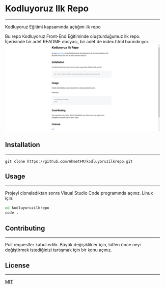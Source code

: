 # Kodluyoruz Ilk Repo

---

Kodluyoruz Eğitimi kapsamında açtığım ilk repo

Bu repo Kodluyoruz Front-End Eğitiminde oluşturduğumuz ilk repo. İçerisinde bir adet README dosyası, bir adet de index.html barındırıyor.
![img](https://raw.githubusercontent.com/Kodluyoruz/taskforce/main/git/odev1/figures/markdown.png)

## Installation

---

```git
git clone https://github.com/AhmetFM/kodluyoruzilkrepo.git
```

## Usage
--- 

Projeyi cloneladıktan sonra Visual Studio Code programında açınız.
Linux için:

```bash
cd kodluyoruzilkrepo
code .
```
## Contributing
---

Pull requestler kabul edilir. Büyük değişiklikler için, lütfen önce neyi değiştirmek istediğinizi tartışmak için bir konu açınız.

## License
---

[MIT](https://choosealicense.com/licenses/mit/)